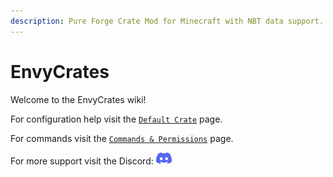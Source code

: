 ```yaml
---
description: Pure Forge Crate Mod for Minecraft with NBT data support.
---
```


# EnvyCrates

Welcome to the EnvyCrates wiki!

For configuration help visit the [`Default Crate`](default-crate.md)   page.

For commands visit the [`Commands & Permissions`](commands-and-permissions.md) page.

For more support visit the Discord: <a href="https://discord.envyware.co.uk"><img src="/img/icon_clyde_blurple_RGB.svg" alt="Discord" width="25"/></a>
